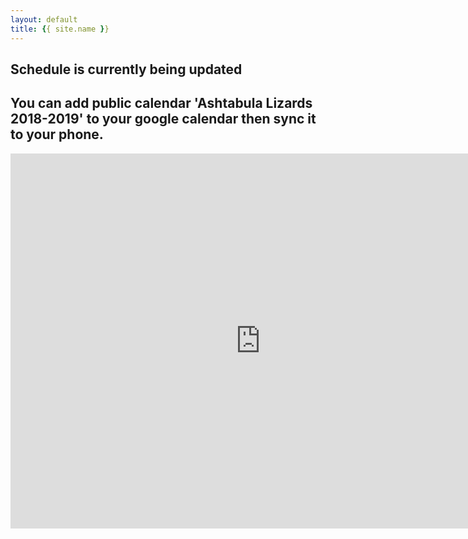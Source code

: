 ```yaml
---
layout: default
title: {{ site.name }}
---
```


## Schedule is currently being updated
## You can add public calendar 'Ashtabula Lizards 2018-2019' to your google calendar then sync it to your phone.  

<iframe src="https://calendar.google.com/calendar/embed?showTitle=0&amp;height=600&amp;wkst=1&amp;bgcolor=%23FFFFFF&amp;src=5qplvjrdjo2c594ue5v5mup5t8%40group.calendar.google.com&amp;color=%23125A12&amp;ctz=America%2FNew_York" style="border-width:0" width="800" height="600" frameborder="0" scrolling="no"></iframe>
